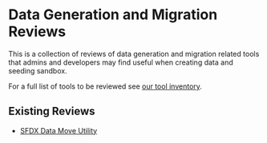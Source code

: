 # Data Generation and Migration Reviews

This is a collection of reviews of data generation and migration related tools that admins and developers may find useful when creating data and seeding sandbox.

For a full list of tools to be reviewed see [our tool inventory](https://docs.google.com/spreadsheets/d/1l89kE4JRj5gpZwegAEHSFBOSb5M3s49Or0ngK4wqjHQ/edit?usp=sharing).

## Existing Reviews

* [SFDX Data Move Utility](SFDX_Data_Move_Utility.md)
